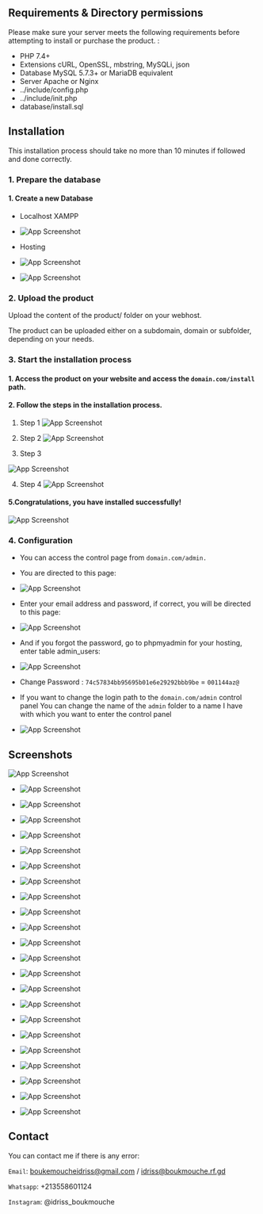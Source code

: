 
## Requirements & Directory permissions

Please make sure your server meets the following requirements before attempting to install or purchase the product. :
- PHP 7.4+
- Extensions cURL, OpenSSL, mbstring, MySQLi, json
- Database MySQL 5.7.3+ or MariaDB equivalent
- Server Apache or Nginx
- ../include/config.php
- ../include/init.php
- database/install.sql

## Installation
This installation process should take no more than 10 minutes if followed and done correctly.

### 1. Prepare the database
#### 1. Create a new Database
- Localhost XAMPP

- ![App Screenshot](https://raw.githubusercontent.com/TerminalDZ/TRPortfolio/main/image/3.png)

- Hosting
- ![App Screenshot](https://raw.githubusercontent.com/TerminalDZ/TRPortfolio/main/image/28.png)

- ![App Screenshot](https://raw.githubusercontent.com/TerminalDZ/TRPortfolio/main/image/29.png)

### 2. Upload the product

Upload the content of the product/ folder on your webhost.

The product can be uploaded either on a subdomain, domain or subfolder, depending on your needs.

### 3. Start the installation process

#### 1. Access the product on your website and access the `domain.com/install` path.

#### 2. Follow the steps in the installation process.

1. Step 1
![App Screenshot](https://raw.githubusercontent.com/TerminalDZ/TRPortfolio/main/image/1.png)

2. Step 2
![App Screenshot](https://raw.githubusercontent.com/TerminalDZ/TRPortfolio/main/image/2.png)

3. Step 3

![App Screenshot](https://raw.githubusercontent.com/TerminalDZ/TRPortfolio/main/image/4.png)

4. Step 4
![App Screenshot](https://raw.githubusercontent.com/TerminalDZ/TRPortfolio/main/image/5.png)

#### 5.Congratulations, you have installed successfully!

![App Screenshot](https://raw.githubusercontent.com/TerminalDZ/TRPortfolio/main/image/6.png)

### 4. Configuration

- You can access the control page from `domain.com/admin.`

- You are directed to this page:
- ![App Screenshot](https://raw.githubusercontent.com/TerminalDZ/TRPortfolio/main/image/12.png)


- Enter your email address and password, if correct, you will be directed to this page:
- ![App Screenshot](https://raw.githubusercontent.com/TerminalDZ/TRPortfolio/main/image/13.png)


- And if you forgot the password, go to phpmyadmin for your hosting, enter table admin_users:
- ![App Screenshot](https://raw.githubusercontent.com/TerminalDZ/TRPortfolio/main/image/32.png)

- Change Password : `74c57834bb95695b01e6e29292bbb9be`  = `001144az@`
- If you want to change the login path to the `domain.com/admin` control panel You can change the name of the `admin` folder to a name I have with which you want to enter the control panel
- ![App Screenshot](https://raw.githubusercontent.com/TerminalDZ/TRPortfolio/main/image/33.png)

## Screenshots

 ![App Screenshot](https://raw.githubusercontent.com/TerminalDZ/TRPortfolio/main/image/TRPortfoliotr.png)

- ![App Screenshot](https://raw.githubusercontent.com/TerminalDZ/TRPortfolio/main/image/6.png)

- ![App Screenshot](https://raw.githubusercontent.com/TerminalDZ/TRPortfolio/main/image/7.png)

- ![App Screenshot](https://raw.githubusercontent.com/TerminalDZ/TRPortfolio/main/image/8.png)
- ![App Screenshot](https://raw.githubusercontent.com/TerminalDZ/TRPortfolio/main/image/9.png)
- ![App Screenshot](https://raw.githubusercontent.com/TerminalDZ/TRPortfolio/main/image/10.png)
- ![App Screenshot](https://raw.githubusercontent.com/TerminalDZ/TRPortfolio/main/image/11.png)
- ![App Screenshot](https://raw.githubusercontent.com/TerminalDZ/TRPortfolio/main/image/12.png)
- ![App Screenshot](https://raw.githubusercontent.com/TerminalDZ/TRPortfolio/main/image/13.png)
- ![App Screenshot](https://raw.githubusercontent.com/TerminalDZ/TRPortfolio/main/image/14.png)
- ![App Screenshot](https://raw.githubusercontent.com/TerminalDZ/TRPortfolio/main/image/15.png)
- ![App Screenshot](https://raw.githubusercontent.com/TerminalDZ/TRPortfolio/main/image/16.png)
- ![App Screenshot](https://raw.githubusercontent.com/TerminalDZ/TRPortfolio/main/image/17.png)
- ![App Screenshot](https://raw.githubusercontent.com/TerminalDZ/TRPortfolio/main/image/18.png)
- ![App Screenshot](https://raw.githubusercontent.com/TerminalDZ/TRPortfolio/main/image/19.png)
- ![App Screenshot](https://raw.githubusercontent.com/TerminalDZ/TRPortfolio/main/image/20.png)
- ![App Screenshot](https://raw.githubusercontent.com/TerminalDZ/TRPortfolio/main/image/21.png)
- ![App Screenshot](https://raw.githubusercontent.com/TerminalDZ/TRPortfolio/main/image/22.png)
- ![App Screenshot](https://raw.githubusercontent.com/TerminalDZ/TRPortfolio/main/image/23.png)
- ![App Screenshot](https://raw.githubusercontent.com/TerminalDZ/TRPortfolio/main/image/24.png)

- ![App Screenshot](https://raw.githubusercontent.com/TerminalDZ/TRPortfolio/main/image/25.png)
- ![App Screenshot](https://raw.githubusercontent.com/TerminalDZ/TRPortfolio/main/image/26.png)
- ![App Screenshot](https://raw.githubusercontent.com/TerminalDZ/TRPortfolio/main/image/27.png)


## Contact

You can contact me if there is any error:

`Email`: boukemoucheidriss@gmail.com / idriss@boukmouche.rf.gd

`Whatsapp`: +213558601124

`Instagram`: @idriss_boukmouche

